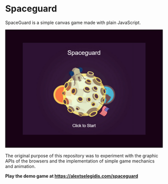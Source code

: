 # Spaceguard

SpaceGuard is a simple canvas game made with plain JavaScript. 

![](screenshot.png)
 
The original purpose of this repository was to experiment with the graphic APIs of the browsers and the implementation of simple game mechanics and animation.

**Play the demo game at https://alextselegidis.com/spaceguard** 
